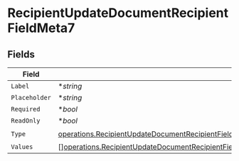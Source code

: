 # RecipientUpdateDocumentRecipientFieldMeta7


## Fields

| Field                                                                                                                                                                                                                                                              | Type                                                                                                                                                                                                                                                               | Required                                                                                                                                                                                                                                                           | Description                                                                                                                                                                                                                                                        |
| ------------------------------------------------------------------------------------------------------------------------------------------------------------------------------------------------------------------------------------------------------------------ | ------------------------------------------------------------------------------------------------------------------------------------------------------------------------------------------------------------------------------------------------------------------ | ------------------------------------------------------------------------------------------------------------------------------------------------------------------------------------------------------------------------------------------------------------------ | ------------------------------------------------------------------------------------------------------------------------------------------------------------------------------------------------------------------------------------------------------------------ |
| `Label`                                                                                                                                                                                                                                                            | **string*                                                                                                                                                                                                                                                          | :heavy_minus_sign:                                                                                                                                                                                                                                                 | N/A                                                                                                                                                                                                                                                                |
| `Placeholder`                                                                                                                                                                                                                                                      | **string*                                                                                                                                                                                                                                                          | :heavy_minus_sign:                                                                                                                                                                                                                                                 | N/A                                                                                                                                                                                                                                                                |
| `Required`                                                                                                                                                                                                                                                         | **bool*                                                                                                                                                                                                                                                            | :heavy_minus_sign:                                                                                                                                                                                                                                                 | N/A                                                                                                                                                                                                                                                                |
| `ReadOnly`                                                                                                                                                                                                                                                         | **bool*                                                                                                                                                                                                                                                            | :heavy_minus_sign:                                                                                                                                                                                                                                                 | N/A                                                                                                                                                                                                                                                                |
| `Type`                                                                                                                                                                                                                                                             | [operations.RecipientUpdateDocumentRecipientFieldMetaDocumentsRecipientsResponse200ApplicationJSONResponseBodyFieldsType](../../models/operations/recipientupdatedocumentrecipientfieldmetadocumentsrecipientsresponse200applicationjsonresponsebodyfieldstype.md) | :heavy_check_mark:                                                                                                                                                                                                                                                 | N/A                                                                                                                                                                                                                                                                |
| `Values`                                                                                                                                                                                                                                                           | [][operations.RecipientUpdateDocumentRecipientFieldMetaValues](../../models/operations/recipientupdatedocumentrecipientfieldmetavalues.md)                                                                                                                         | :heavy_minus_sign:                                                                                                                                                                                                                                                 | N/A                                                                                                                                                                                                                                                                |